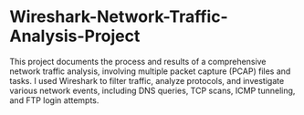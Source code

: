 # Wireshark-Network-Traffic-Analysis-Project
This project documents the process and results of a comprehensive network traffic analysis, involving multiple packet capture (PCAP) files and tasks. I used Wireshark to filter traffic, analyze protocols, and investigate various network events, including DNS queries, TCP scans, ICMP tunneling, and FTP login attempts.

